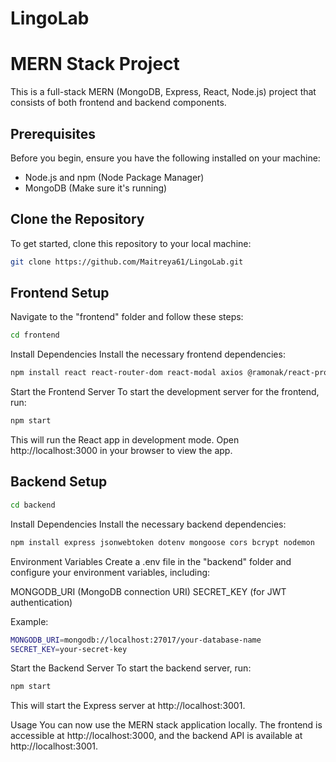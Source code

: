 # LingoLab
# MERN Stack Project

This is a full-stack MERN (MongoDB, Express, React, Node.js) project that consists of both frontend and backend components.

## Prerequisites

Before you begin, ensure you have the following installed on your machine:

- Node.js and npm (Node Package Manager)
- MongoDB (Make sure it's running)

## Clone the Repository

To get started, clone this repository to your local machine:

```bash
git clone https://github.com/Maitreya61/LingoLab.git
```

## Frontend Setup
Navigate to the "frontend" folder and follow these steps:

```bash
cd frontend
```

Install Dependencies
Install the necessary frontend dependencies:

```bash
npm install react react-router-dom react-modal axios @ramonak/react-progress-bar
```

Start the Frontend Server
To start the development server for the frontend, run:

```bash
npm start
```

This will run the React app in development mode. Open http://localhost:3000 in your browser to view the app.

## Backend Setup

```bash
cd backend
```

Install Dependencies
Install the necessary backend dependencies:

```bash
npm install express jsonwebtoken dotenv mongoose cors bcrypt nodemon
```

Environment Variables
Create a .env file in the "backend" folder and configure your environment variables, including:

MONGODB_URI (MongoDB connection URI)
SECRET_KEY (for JWT authentication)

Example:
```bash
MONGODB_URI=mongodb://localhost:27017/your-database-name
SECRET_KEY=your-secret-key
```

Start the Backend Server
To start the backend server, run:

```bash
npm start
```

This will start the Express server at http://localhost:3001.

Usage
You can now use the MERN stack application locally. The frontend is accessible at http://localhost:3000, and the backend API is available at http://localhost:3001.
